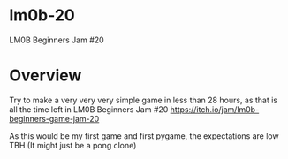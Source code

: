 # lm0b-20
LM0B Beginners Jam #20 

# Overview
Try to make a very very  very simple game in less than 28 hours, as that is all the time left in LM0B Beginners Jam #20 https://itch.io/jam/lm0b-beginners-game-jam-20

As this would be my first game and first pygame, the expectations are low TBH
(It might just be a pong clone)

